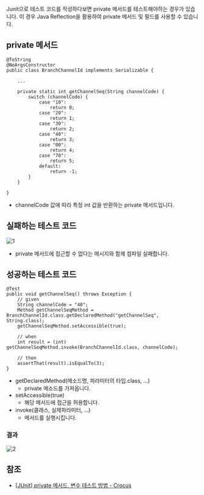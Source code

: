Junit으로 테스트 코드를 작성하다보면 private 메서드를 테스트해야하는 경우가 있습니다. 이 경우 Java Reflection을 활용하여 private 메서드 및 필드를 사용할 수 있습니다.

## private 메서드
```
@ToString
@NoArgsConstructor
public class BranchChannelId implements Serializable {

    ...

    private static int getChannelSeq(String channelCode) {
        switch (channelCode) {
            case "10":
                return 0;
            case "20":
                return 1;
            case "30":
                return 2;
            case "40":
                return 3;
            case "00":
                return 4;
            case "70":
                return 5;
            default:
                return -1;
        }
    }

}
```
* channelCode 값에 따라 특정 int 값을 반환하는 private 메서드입니다.

## 실패하는 테스트 코드
![1](https://raw.githubusercontent.com/smpark1020/tistory/master/Java/%5B%ED%85%8C%EC%8A%A4%ED%8A%B8%5D%20Junit%EC%97%90%EC%84%9C%20private%20%EB%A9%94%EC%84%9C%EB%93%9C%EB%A5%BC%20%ED%85%8C%EC%8A%A4%ED%8A%B8%ED%95%98%EB%8A%94%20%EB%B0%A9%EB%B2%95/1.PNG)   
* private 메서드에 접근할 수 없다는 메시지와 함께 컴파일 실패합니다.

## 성공하는 테스트 코드
```
@Test
public void getChannelSeq() throws Exception {
    // given
    String channelCode = "40";
    Method getChannelSeqMethod = BranchChannelId.class.getDeclaredMethod("getChannelSeq", String.class);
    getChannelSeqMethod.setAccessible(true);

    // when
    int result = (int) getChannelSeqMethod.invoke(BranchChannelId.class, channelCode);

    // then
    assertThat(result).isEqualTo(3);
}
```
* getDeclaredMethod(메소드명, 파라미터의 타입.class, ...)
  * private 메소드를 가져옵니다.
* setAccessible(true)
  * 해당 메서드에 접근을 허용합니다.
* invoke(클래스, 실제파라미터, ...)
  * 메서드를 실행시킵니다.

### 결과
![2](https://raw.githubusercontent.com/smpark1020/tistory/master/Java/%5B%ED%85%8C%EC%8A%A4%ED%8A%B8%5D%20Junit%EC%97%90%EC%84%9C%20private%20%EB%A9%94%EC%84%9C%EB%93%9C%EB%A5%BC%20%ED%85%8C%EC%8A%A4%ED%8A%B8%ED%95%98%EB%8A%94%20%EB%B0%A9%EB%B2%95/2.PNG)

## 참조
* [[JUnit] private 메서드, 변수 테스트 방법 - Crocus](https://www.crocus.co.kr/1665)